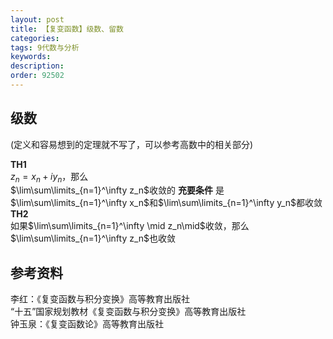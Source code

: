 ```yaml
---
layout: post
title: 【复变函数】级数、留数
categories:
tags: 9代数与分析
keywords:
description:
order: 92502
---
```


## 级数
(定义和容易想到的定理就不写了，可以参考高数中的相关部分)  

**TH1**  
$z_n=x_n+iy_n$，那么  
$\lim\sum\limits_{n=1}^\infty z_n$收敛的 **充要条件** 是$\lim\sum\limits_{n=1}^\infty x_n$和$\lim\sum\limits_{n=1}^\infty y_n$都收敛  
**TH2**  
如果$\lim\sum\limits_{n=1}^\infty \mid z_n\mid$收敛，那么$\lim\sum\limits_{n=1}^\infty z_n$也收敛  

## 参考资料
李红：《复变函数与积分变换》高等教育出版社  
“十五”国家规划教材《复变函数与积分变换》高等教育出版社  
钟玉泉：《复变函数论》高等教育出版社
